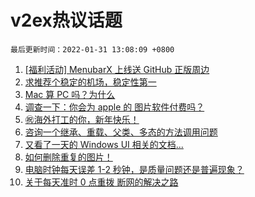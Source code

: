 # v2ex热议话题

`最后更新时间：2022-01-31 13:08:09 +0800`

1. [[福利活动] MenubarX 上线送 GitHub 正版周边](https://www.v2ex.com/t/831401)
1. [求推荐个稳定的机场，稳定性第一](https://www.v2ex.com/t/831414)
1. [Mac 算 PC 吗？为什么](https://www.v2ex.com/t/831434)
1. [调查一下：你会为 apple 的 图片软件付费吗？](https://www.v2ex.com/t/831422)
1. [㊗️海外打工的你，新年快乐！](https://www.v2ex.com/t/831417)
1. [咨询一个继承、重载、父类、多态的方法调用问题](https://www.v2ex.com/t/831432)
1. [又看了一天的 Windows UI 相关的文档...](https://www.v2ex.com/t/831456)
1. [如何删除重复的图片！](https://www.v2ex.com/t/831418)
1. [电脑时钟每天误差 1-2 秒钟，是质量问题还是普遍现象？](https://www.v2ex.com/t/831429)
1. [关于每天准时 0 点重拨 断网的解决之路](https://www.v2ex.com/t/831412)


